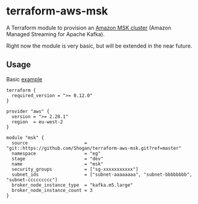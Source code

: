 # terraform-aws-msk

A Terraform module to provision an [Amazon MSK cluster](https://aws.amazon.com/msk/) (Amazon Managed Streaming for Apache Kafka).

Right now the module is very basic, but will be extended in the near future.

## Usage

Basic [example](examples/basic)

```hcl
terraform {
  required_version = ">= 0.12.0"
}

provider "aws" {
  version = ">= 2.28.1"
  region  = eu-west-2
}

module "msk" {
  source                     = "git::https://github.com/Shogan/terraform-aws-msk.git?ref=master"
  namespace                  = "eg"
  stage                      = "dev"
  name                       = "msk"
  security_groups            = ["sg-xxxxxxxxxxx"]
  subnet_ids                 = ["subnet-aaaaaaaa", "subnet-bbbbbbbb", "subnet-ccccccccc"]
  broker_node_instance_type  = "kafka.m5.large"
  broker_node_instance_count = 3
}
```
